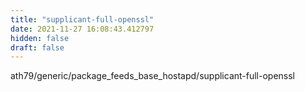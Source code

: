 ```yaml
---
title: "supplicant-full-openssl"
date: 2021-11-27 16:08:43.412797
hidden: false
draft: false
---
```


ath79/generic/package_feeds_base_hostapd/supplicant-full-openssl

